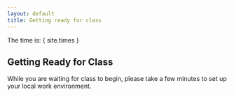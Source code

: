 ```yaml
---
layout: default
title: Getting ready for class
---
```


The time is: { site.times }

## Getting Ready for Class
While you are waiting for class to begin, please take a few minutes to set up your local work environment.
